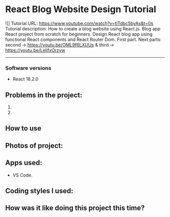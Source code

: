 # React Blog Website Design Tutorial
![]
Tutorial URL: https://www.youtube.com/watch?v=tlTdbc5byAs&t=0s
Tutorial description: How to create a blog website using React.js. Blog app React project from scratch for beginners. Design React blog app using functional React components and React Router Dom. First part. Next parts: second -> https://youtu.be/OML9f6LXUUs & third -> https://youtu.be/LelifxOrzvw

___________

### Software versions
- React 18.2.0
## Problems in the project:
1.
2.

## How to use

## Photos of project:

## Apps used:
- VS Code.

## Coding styles I used:

## How was it like doing this project this time?